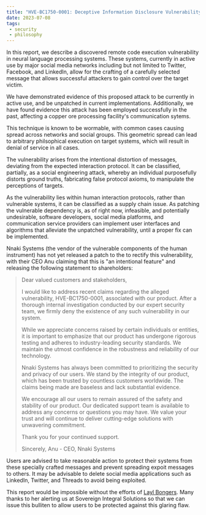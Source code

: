 ```yaml
---
title: "HVE-BC1750-0001: Deceptive Information Disclosure Vulnerability in Human Interaction Protocols"
date: 2023-07-08
tags:
 - security
 - philosophy
---
```


<xeblog-hero ai="SCMix+Alrest+Fate" file="ea-nasir" prompt="1girl, green hair, green eyes, sumeria, temple, white robe"></xeblog-hero>

In this report, we describe a discovered remote code execution
vulnerability in neural language processing systems. These systems,
currently in active use by major social media networks including but
not limited to Twitter, Facebook, and LinkedIn, allow for the crafting
of a carefully selected message that allows successful attackers to
gain control over the target victim.

We have demonstrated evidence of this proposed attack to be currently
in active use, and be unpatched in current implementations.
Additionally, we have found evidence this attack has been employed
successfully in the past, affecting a copper ore processing facility's
communication sytems.

This technique is known to be wormable, with common cases causing
spread across networks and social groups. This geometric spread can
lead to arbitrary philsophical execution on target systems, which will
result in denial of service in all cases.

The vulnerability arises from the intentional distortion of messages,
deviating from the expected interaction protocol. It can be
classified, partially, as a social engineering attack, whereby an
individual purposefully distorts ground truths, fabricating false
protocol axioms, to manipulate the perceptions of targets.

As the vulnerability lies within human interaction protocols,
rather than vulnerable systems, it can be classified as a supply chain
issue. As patching the vulnerable dependency is, as of right now,
infeasible, and potentially undesirable, software developers, social
media platforms, and communication service providers can implement
user interfaces and algorithms that alleviate the unpatched
vulnerability, until a proper fix can be implemented.

Nnaki Systems (the vendor of the vulnerable components of the human
instrument) has not yet released a patch to the to rectify this
vulnerability, with their CEO Anu claiming that this is "an
intentional feature" and releasing the following statement to
shareholders:

> Dear valued customers and stakeholders,
> 
> I would like to address recent claims regarding the alleged
> vulnerability, HVE-BC1750-0001, associated with our product. After a
> thorough internal investigation conducted by our expert security
> team, we firmly deny the existence of any such vulnerability in our
> system.
> 
> While we appreciate concerns raised by certain individuals or
> entities, it is important to emphasize that our product has
> undergone rigorous testing and adheres to industry-leading security
> standards. We maintain the utmost confidence in the robustness and
> reliability of our technology.
> 
> Nnaki Systems has always been committed to prioritizing the security
> and privacy of our users. We stand by the integrity of our product,
> which has been trusted by countless customers worldwide. The claims
> being made are baseless and lack substantial evidence.
> 
> We encourage all our users to remain assured of the safety and
> stability of our product. Our dedicated support team is available to
> address any concerns or questions you may have. We value your trust
> and will continue to deliver cutting-edge solutions with unwavering
> commitment.
> 
> Thank you for your continued support.
> 
> Sincerely, Anu - CEO, Nnaki Systems

Users are advised to take reasonable action to protect their systems
from these specially crafted messages and prevent spreading expoit
messages to others. It may be advisable to delete social media
applications such as LinkedIn, Twitter, and Threads to avoid being
exploited.

This report would be impossible without the efforts of [Layl
Bongers](https://twitter.com/celphase). Many thanks to her alerting us
at Sovereign Integral Solutions so that we can issue this bulliten to
allow users to be protected against this glaring flaw.
